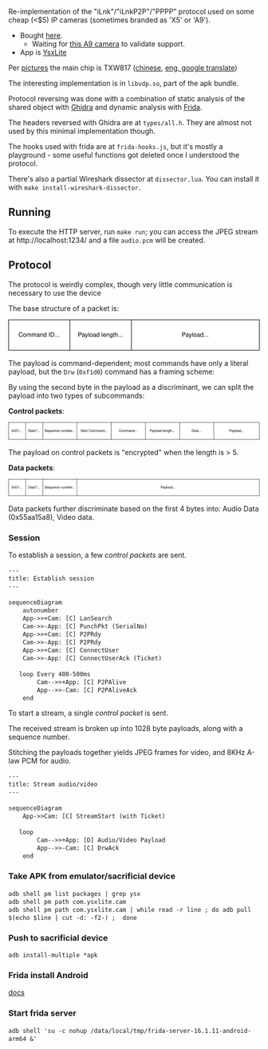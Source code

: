 Re-implementation of the "iLnk"/"iLnkP2P"/"PPPP" protocol used on some cheap (\<$5) IP cameras (sometimes branded as 'X5' or 'A9').

* Bought [here](https://www.aliexpress.com/item/1005006287788979.html).
  * Waiting for [this A9 camera](https://www.aliexpress.com/item/1005006117593880.html) to validate support.
* App is [YsxLite](https://play.google.com/store/apps/details?id=com.ysxlite.cam&hl=en&gl=US)


Per [pictures](https://github.com/DavidVentura/cam-reverse/blob/master/pics/pcb.jpg?raw=true) the main chip is TXW817 ([chinese](https://www.taixin-semi.com/Product/ProductDetail?productId=306), [eng, google translate](https://www-taixin--semi-com.translate.goog/Product/ProductDetail?productId=306&_x_tr_sl=auto&_x_tr_tl=en&_x_tr_hl=en&_x_tr_pto=wapp))

The interesting implementation is in `libvdp.so`, part of the apk bundle.

Protocol reversing was done with a combination of static analysis of the shared object with [Ghidra](https://ghidra-sre.org/) and dynamic analysis with [Frida](https://frida.re/docs/javascript-api/).

The headers reversed with Ghidra are at `types/all.h`. They are almost not used by this minimal implementation though.

The hooks used with frida are at `frida-hooks.js`, but it's mostly a playground - some useful functions got deleted once I understood the protocol.

There's also a partial Wireshark dissector at `dissector.lua`. You can install it with `make install-wireshark-dissector`.

## Running
To execute the HTTP server, run `make run`; you can access the JPEG stream at http://localhost:1234/ and a file `audio.pcm` will be created.

## Protocol

The protocol is weirdly complex, though very little communication is necessary to use the device

The base structure of a packet is:

![](diagrams/packet.svg)

The payload is command-dependent; most commands have only a literal payload, but the `Drw` (`0xf1d0`) command has a framing scheme:

By using the second byte in the payload as a discriminant, we can split the payload into two types of subcommands:

**Control packets**:

![](diagrams/control_packet.svg)

The payload on control packets is "encrypted" when the length is > 5.

**Data packets**:

![](diagrams/data_packet.svg)

Data packets further discriminate based on the first 4 bytes into: Audio Data (0x55aa15a8), Video data.

### Session

To establish a session, a few _control packets_ are sent.
```mermaid
---
title: Establish session
---

sequenceDiagram
	autonumber
    App->>+Cam: [C] LanSearch
    Cam->>-App: [C] PunchPkt (SerialNo)
    App->>+Cam: [C] P2PRdy
    Cam->>-App: [C] P2PRdy
    App->>+Cam: [C] ConnectUser
    Cam->>-App: [C] ConnectUserAck (Ticket)
   
   loop Every 400-500ms
        Cam-->>+App: [C] P2PAlive
        App-->>-Cam: [C] P2PAliveAck
    end
```

To start a stream, a single _control packet_ is sent.

The received stream is broken up into 1028 byte payloads, along with a sequence number.

Stitching the payloads together yields JPEG frames for video, and 8KHz A-law PCM for audio.

```mermaid
---
title: Stream audio/video
---

sequenceDiagram
    App->>Cam: [C] StreamStart (with Ticket)
   
   loop
        Cam-->>+App: [D] Audio/Video Payload
        App-->>-Cam: [C] DrwAck
    end
```

### Take APK from emulator/sacrificial device
```
adb shell pm list packages | grep ysx
adb shell pm path com.ysxlite.cam
adb shell pm path com.ysxlite.cam | while read -r line ; do adb pull $(echo $line | cut -d: -f2-) ;  done
```
### Push to sacrificial device
```
adb install-multiple *apk
```

### Frida install Android

[docs](https://frida.re/docs/android/)

### Start frida server

```
adb shell 'su -c nohup /data/local/tmp/frida-server-16.1.11-android-arm64 &'
```
